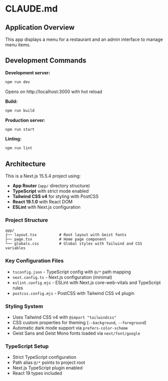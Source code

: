 # CLAUDE.md

## Application Overview

This app displays a menu for a restaurant and an admin interface to manage menu items.

## Development Commands

**Development server:**
```bash
npm run dev
```
Opens on http://localhost:3000 with hot reload

**Build:**
```bash
npm run build
```

**Production server:**
```bash
npm run start
```

**Linting:**
```bash
npm run lint
```

## Architecture

This is a Next.js 15.5.4 project using:
- **App Router** (`app/` directory structure)
- **TypeScript** with strict mode enabled
- **Tailwind CSS v4** for styling with PostCSS
- **React 19.1.0** with React DOM
- **ESLint** with Next.js configuration

### Project Structure
```
app/
├── layout.tsx          # Root layout with Geist fonts
├── page.tsx            # Home page component
└── globals.css         # Global styles with Tailwind and CSS variables
```

### Key Configuration Files
- `tsconfig.json` - TypeScript config with `@/*` path mapping
- `next.config.ts` - Next.js configuration (minimal)
- `eslint.config.mjs` - ESLint with Next.js core-web-vitals and TypeScript rules
- `postcss.config.mjs` - PostCSS with Tailwind CSS v4 plugin

### Styling System
- Uses Tailwind CSS v4 with `@import "tailwindcss"`
- CSS custom properties for theming (`--background`, `--foreground`)
- Automatic dark mode support via `prefers-color-scheme`
- Geist Sans and Geist Mono fonts loaded via `next/font/google`

### TypeScript Setup
- Strict TypeScript configuration
- Path alias `@/*` points to project root
- Next.js TypeScript plugin enabled
- React 19 types included